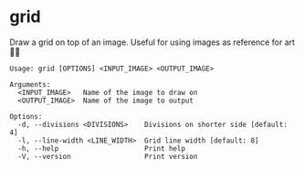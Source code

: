 # grid
Draw a grid on top of an image. Useful for using images as reference for art 🧑‍🎨

```
Usage: grid [OPTIONS] <INPUT_IMAGE> <OUTPUT_IMAGE>

Arguments:
  <INPUT_IMAGE>   Name of the image to draw on
  <OUTPUT_IMAGE>  Name of the image to output

Options:
  -d, --divisions <DIVISIONS>    Divisions on shorter side [default: 4]
  -l, --line-width <LINE_WIDTH>  Grid line width [default: 8]
  -h, --help                     Print help
  -V, --version                  Print version
  ```
